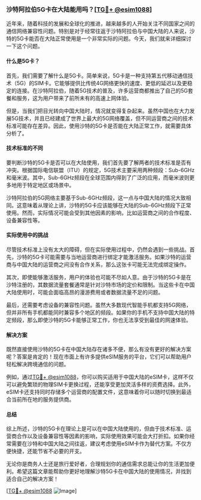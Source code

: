 ### 沙特阿拉伯5G卡在大陆能用吗？[[TG💪+ @esim1088](https://t.me/s/esim1088)]

近年来，随着科技的发展和全球化的推进，越来越多的人开始关注不同国家之间的通信网络兼容性问题。特别是对于经常往返于沙特阿拉伯与中国大陆的人来说，沙特的5G卡能否在大陆正常使用是一个非常实际的问题。今天，我们就来详细探讨一下这个问题。

#### 什么是5G卡？

首先，我们需要了解什么是5G卡。简单来说，5G卡是一种支持第五代移动通信技术（5G）的SIM卡。它能够提供比传统4G网络更快的速度、更低的延迟以及更稳定的连接。在沙特阿拉伯，随着5G技术的普及，许多运营商都推出了自己的5G套餐和服务，这为用户带来了前所未有的高速上网体验。

但是，当我们把目光转向中国大陆时，情况就变得复杂起来。虽然中国也在大力发展5G技术，并且已经建成了世界上最大的5G网络覆盖，但不同运营商之间的技术标准可能存在差异。因此，使用沙特的5G卡是否能在大陆正常工作，就需要具体分析了。

#### 技术标准的不同

要判断沙特的5G卡是否可以在大陆使用，我们首先要了解两者的技术标准是否有冲突。根据国际电信联盟（ITU）的规定，5G技术主要采用两种频段：Sub-6GHz和毫米波。其中，Sub-6GHz频段在全球范围内得到了广泛的应用，而毫米波则更多地用于特定地区或场景中。

沙特阿拉伯的5G网络主要基于Sub-6GHz频段，这一点与中国大陆的情况大致相同。这意味着从理论上讲，沙特的5G卡应该能够在大陆的Sub-6GHz频段下正常使用。然而，实际情况可能会受到其他因素的影响，比如运营商之间的合作程度、设备兼容性等。

#### 实际使用中的挑战

尽管技术标准上没有太大的障碍，但在实际使用过程中，仍然会遇到一些挑战。首先，沙特的5G卡可能需要与当地运营商进行绑定才能激活服务。如果沙特的运营商与中国大陆的运营商之间没有合作关系，那么这张卡可能无法完成绑定操作。

其次，即使能够激活服务，用户的体验也可能不尽如人意。由于沙特的5G卡是在沙特注册的，其数据流量套餐通常是针对沙特市场的定价和限制。当这些卡在中国大陆使用时，可能会面临高昂的漫游费用或者数据流量不足的问题。

最后，还需要考虑设备的兼容性问题。虽然大多数现代智能手机都支持5G网络，但并非所有手机都能同时兼容多个地区的频段。如果你的手机不支持中国大陆的特定频段，那么即使沙特的5G卡能够正常工作，你也无法享受到最佳的网速体验。

#### 解决方案

既然直接使用沙特的5G卡在中国大陆存在诸多不便，那么有没有更好的解决方案呢？答案是肯定的！现在市面上有许多提供eSIM服务的平台，它们可以帮助用户轻松解决跨境通信的问题。

例如，通过[TG💪+ @esim1088](https://t.me/s/esim1088)，你可以购买适用于中国大陆的eSIM卡，这样不仅可以避免繁琐的物理SIM卡更换过程，还能享受更加灵活多样的资费选择。此外，eSIM卡还支持同时存储多个运营商的配置文件，这意味着你可以随时切换到最适合当前所在地的服务提供商。

#### 总结

综上所述，沙特的5G卡在理论上是可以在中国大陆使用的，但由于技术标准、运营商合作以及设备兼容性等因素的影响，实际使用效果可能会大打折扣。如果你经常需要在沙特和中国大陆之间往返，建议考虑使用eSIM卡作为替代方案。不仅方便快捷，还能节省不必要的开支。

无论你是商务人士还是旅行爱好者，合理规划你的通信需求总能让你的生活更加便利。希望这篇文章能帮助你更好地理解沙特5G卡在中国大陆的使用情况，并找到适合自己的解决方案！

[[TG💪+ @esim1088](https://t.me/s/esim1088) ![Image](https://i.postimg.cc/4NQfJmqS/Snipaste-2025-05-13-00-14-12.png)]